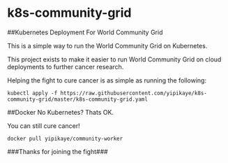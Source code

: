 # k8s-community-grid

##Kubernetes Deployment For World Community Grid

This is a simple way to run the World Community Grid on Kubernetes.

This project exists to make it easier to run World Community Grid on cloud deployments to further cancer research.

Helping the fight to cure cancer is as simple as running the following:
```
kubectl apply -f https://raw.githubusercontent.com/yipikaye/k8s-community-grid/master/k8s-community-grid.yaml
```

##Docker
No Kubernetes? Thats OK.

You can still cure cancer!
```
docker pull yipikaye/community-worker
```


###Thanks for joining the fight###

